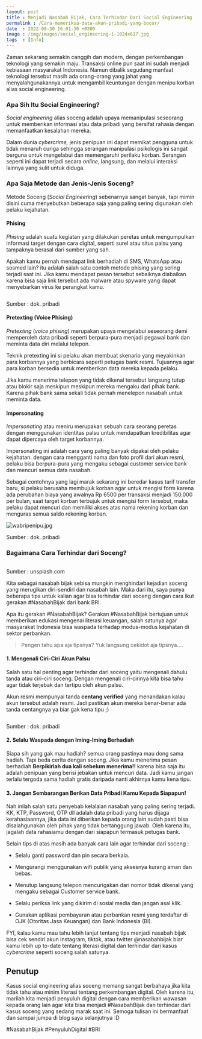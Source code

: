 ```yaml
---
layout: post
title : Menjadi Nasabah Bijak, Cara Terhindar Dari Social Engineering
permalink : /Cara-memeriksa-data-akun-pribadi-yang-bocor/
date  : 2022-08-30 16:01:30 +0300
image : /img/images/social_engineering-1-1024x617.jpg
tags  : [Info]
---
```


<p class="text-justify">Zaman sekarang semakin canggih dan modern, dengan perkembangan teknologi yang semakin maju. Transaksi online pun saat ini sudah menjadi kebiasaan masyarakat Indonesia. Namun dibalik segudang manfaat teknologi tersebut masih ada orang-orang yang jahat yang menyalahgunakannya untuk mengambil keuntungan dengan menipu korban alias social engineering.</p>

### Apa Sih Itu Social Engineering?

<p class="text-justify"><em>Social engineering</em> alias soceng adalah upaya memanipulasi seseorang untuk memberikan informasi atau data pribadi yang bersifat rahasia dengan memanfaatkan kesalahan mereka.</p>
<p class="text-justify">Dalam dunia <em>cybercrime,</em> jenis penipuan ini dapat memikat pengguna untuk tidak menaruh curiga sehingga serangan manipulasi psikologis ini sangat berguna untuk mengelabui dan memengaruhi perilaku korban. Serangan seperti ini dapat terjadi secara <em>online</em>, langsung, dan melalui interaksi lainnya yang sulit untuk diduga.</p>

### Apa Saja Metode dan Jenis-Jenis Soceng?

<p class="text-justify">Metode Soceng (<em>Social Engineering</em>) sebenarnya sangat banyak, tapi mimin disini cuma menyebutkan beberapa saja yang paling sering digunakan oleh pelaku kejahatan.</p>

#### Phising

<p class="text-justify"><em>Phising</em> adalah suatu kegiatan yang dilakukan peretas untuk mengumpulkan informasi target dengan cara digital, seperti surel atau situs palsu yang tampaknya berasal dari sumber yang sah.</p>
<p class="text-justify">Apakah kamu pernah mendapat link berhadiah di SMS, WhatsApp atau sosmed lain? itu adalah salah satu contoh metode phising yang sering terjadi saat ini. Jika kamu mendapat pesan tersebut sebaiknya diabaikan karena bisa saja link tersebut ada malware atau spyware yang dapat menyebarkan virus ke perangkat kamu.</p>

<img title="" src="{{site.baseurl}}/img/images/text303.png" alt="" data-align="center">

<p class="text-center">Sumber : dok. pribadi</p>

#### Pretexting (Voice Phising)

<p class="text-justify"><em>Pretexting</em> (<em>voice phising</em>) merupakan upaya mengelabui seseorang demi memperoleh data pribadi seperti berpura-pura menjadi pegawai bank dan meminta data diri melalui telepon.</p>
<p class="text-justify">Teknik pretexting ini si pelaku akan membuat skenario yang meyakinkan para korbannya yang berbicara seperti petugas bank resmi. Tujuannya agar para korban bersedia untuk memberikan data mereka kepada pelaku.</p>
<p class="text-justify">Jika kamu menerima telepon yang tidak dikenal tersebut langsung tutup atau blokir saja meskipun meskipun mereka mengaku dari pihak bank. Karena pihak bank sama sekali tidak pernah menelepon nasabah untuk meminta data.</p>

#### Impersonating

<p class="text-justify"><em>Impersonating</em> atau meniru merupakan sebuah cara seorang peretas dengan menggunakan identitas palsu untuk mendapatkan kredibilitas agar dapat dipercaya oleh target korbannya.</p>
<p class="text-justify">Impersonating ini adalah cara yang paling banyak dipakai oleh pelaku kejahatan. dengan cara mengganti nama dan foto profil dari akun resmi, pelaku bisa berpura-pura yang mengaku sebagai customer service bank dan mencuri semua data nasabah.</p>
<p class="text-justify">Sebagai contohnya yang lagi marak sekarang ini beredar kasus tarif transfer baru, si pelaku berusaha membujuk korban agar untuk mengisi form karena ada perubahan biaya yang awalnya Rp 6500 per transaksi menjadi 150.000 per bulan, saat target korban terbujuk untuk mengisi form tersebut, maka pelaku dapat mencuri dan memiliki akses atas nama rekening korban dan menguras semua saldo rekening korban.</p>

<img title="" src="{{site.baseurl}}/img/images/text302.png" alt="wabripenipu.jpg" data-align="center">

<p class="text-center">Sumber : dok. pribadi</p>

### Bagaimana Cara Terhindar dari Soceng?

<img src="{{site.baseurl}}/img/images/franck-DoWZMPZ-M9s-unsplash.jpg" title="" alt="" data-align="center">

<p class="text-center">Sumber : unsplash.com</p>

<p class="text-justify">Kita sebagai nasabah bijak sebisa mungkin menghindari kejadian soceng yang merugikan diri-sendiri dan nasabah lain. Maka dari itu, saya punya beberapa tips untuk kalian agar bisa terhindar dari soceng dengan cara ikut gerakan #NasabahBijak dari bank BRI.</p>
<p class="text-justify">Apa itu gerakan #NasabahBijak? Gerakan #NasabahBijak bertujuan untuk memberikan edukasi mengenai literasi keuangan, salah satunya agar masyarakat Indonesia bisa waspada terhadap modus-modus kejahatan di sektor perbankan.</p>

> Pengen tahu apa aja tipsnya? Yuk langsung cekidot aja tipsnya....

#### 1. Mengenali Ciri-Ciri Akun Palsu

<p class="text-justify">Salah satu hal penting agar terhindar dari soceng yaitu mengenali dahulu tanda atau ciri-ciri soceng. Dengan mengenali ciri-cirinya kita bisa tahu agar tidak terjebak dan tertipu oleh akun palsu.</p>
<p class="text-justify">Akun resmi mempunyai tanda <strong>centang verified</strong> yang menandakan kalau akun tersebut adalah resmi. Jadi pastikan akun mereka benar-benar ada tanda centangnya ya biar gak kena tipu ;)</p>

<img title="" src="{{site.baseurl}}/img/images/image914-9.jpg" alt="" data-align="center">

<p class="text-center">Sumber : dok. pribadi</p>

#### 2. Selalu Waspada dengan Iming-Iming Berhadiah

<p class="text-justify">Siapa sih yang gak mau hadiah? semua orang pastinya mau dong sama hadiah. Tapi beda cerita dengan soceng. Jika kamu menerima pesan berhadiah <strong>Berpikirlah dua kali sebelum menerima!!</strong> karena bisa saja itu adalah penipuan yang berisi jebakan untuk mencuri data. Jadi kamu jangan terlalu tergoda sama hadiah gratis daripada nanti akhirnya kamu kena tipu.</p>

#### 3. Jangan Sembarangan Berikan Data Pribadi Kamu Kepada Siapapun!

<p class="text-justify">Nah inilah salah satu penyebab kelalaian nasabah yang paling sering terjadi. KK, KTP, Password, OTP dll adalah data pribadi yang harus dijaga kerahasiaannya, jika data ini diberikan kepada orang lain sudah pasti bisa disalahgunakan oleh pihak yang tidak bertanggung jawab. Oleh karena itu, jagalah data rahasiamu dengan dari siapapun termasuk petugas bank.</p>

Selain tips di atas masih ada banyak cara lain agar terhindar dari soceng :

- Selalu ganti password dan pin secara berkala.

- Mengurangi menggunakan wifi publik yang aksesnya kurang aman dan bebas.

- Menutup langsung telepon mencurigakan dari nomor tidak dikenal yang mengaku sebagai Customer service bank.

- Selalu periksa link yang dikirim di sosial media dan jangan asal klik.

- Gunakan aplikasi pembayaran atau perbankan resmi yang terdaftar di OJK (Otoritas Jasa Keuangan) dan Bank Indonesia (BI).

<p class="text-justify">FYI, kalau kamu mau tahu lebih lanjut tentang tips menjadi nasabah bijak bisa cek sendiri akun instagram, tiktok, atau twitter @nasabahbijak biar kamu lebih up to-date tentang literasi digital dan terhindar dari kasus <em>cybercrime</em> seperti soceng salah satunya.</p>

## Penutup

<p class="text-justify">Kasus social engineering alias soceng memang sangat berbahaya jika kita tidak tahu atau minim literasi tentang perkembangan digital. Oleh karena itu, marilah kita menjadi penyuluh digital dengan cara memberikan wawasan kepada orang lain agar kita bisa menjadi #NasabahBijak dan terhindar dari kasus soceng yang sedang marak saat ini. Semoga tulisan ini bermanfaat dan sampai jumpa di blog saya selanjutnya :D</p>

#NasabahBijak #PenyuluhDigital #BRI
